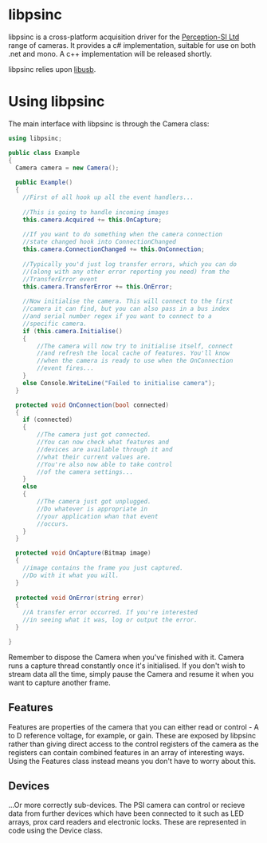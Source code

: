 libpsinc
========

libpsinc is a cross-platform acquisition driver for the [Perception-SI Ltd](http://www.psi-ltd.com) range of cameras. It provides a c# implementation, suitable for use on both .net and mono. A c++ implementation will be released shortly.

libpsinc relies upon [libusb](http://libusb.info/).

# Using libpsinc #

The main interface with libpsinc is through the Camera class:

```csharp
using libpsinc;

public class Example
{
  Camera camera = new Camera();
  
  public Example()
  {
    //First of all hook up all the event handlers...
    
    //This is going to handle incoming images
    this.camera.Acquired += this.OnCapture;
    
    //If you want to do something when the camera connection
    //state changed hook into ConnectionChanged
    this.camera.ConnectionChanged += this.OnConnection;
    
    //Typically you'd just log transfer errors, which you can do
    //(along with any other error reporting you need) from the
    //TransferError event
    this.camera.TransferError += this.OnError;
    
    //Now initialise the camera. This will connect to the first
    //camera it can find, but you can also pass in a bus index
    //and serial number regex if you want to connect to a 
    //specific camera.
    if (this.camera.Initialise()
    {
        //The camera will now try to initialise itself, connect
        //and refresh the local cache of features. You'll know 
        //when the camera is ready to use when the OnConnection
        //event fires...
    }
    else Console.WriteLine("Failed to initialise camera");
  }

  protected void OnConnection(bool connected)
  {
    if (connected)
    {
        //The camera just got connected.
        //You can now check what features and
        //devices are available through it and
        //what their current values are.
        //You're also now able to take control
        //of the camera settings...
    }
    else
    {
        //The camera just got unplugged.
        //Do whatever is appropriate in
        //your application whan that event
        //occurs.
    }
  }

  protected void OnCapture(Bitmap image)
  {
    //image contains the frame you just captured.
    //Do with it what you will.
  }
  
  protected void OnError(string error)
  {
    //A transfer error occurred. If you're interested
    //in seeing what it was, log or output the error.
  }

} 
```

Remember to dispose the Camera when you've finished with it. Camera runs a capture thread constantly once it's initialised. If you don't wish to stream data all the time, simply pause the Camera and resume it when you want to capture another frame.

## Features ##

Features are properties of the camera that you can either read or control - A to D reference voltage, for example, or gain. These are exposed by libpsinc rather than giving direct access to the control registers of the camera as the registers can contain combined features in an array of interesting ways. Using the Features class instead means you don't have to worry about this.

## Devices ##

...Or more correctly sub-devices. The PSI camera can control or recieve data from further devices which have been connected to it such as LED arrays, prox card readers and electronic locks. These are represented in code using the Device class.